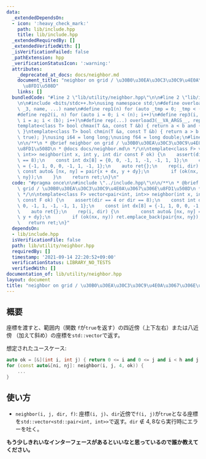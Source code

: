 ```yaml
---
data:
  _extendedDependsOn:
  - icon: ':heavy_check_mark:'
    path: lib/include.hpp
    title: lib/include.hpp
  _extendedRequiredBy: []
  _extendedVerifiedWith: []
  _isVerificationFailed: false
  _pathExtension: hpp
  _verificationStatusIcon: ':warning:'
  attributes:
    _deprecated_at_docs: docs/neighbor.md
    document_title: "neighbor on grid / \u30B0\u30EA\u30C3\u30C9\u4E0A\u3067\u306E\
      \u8FD1\u508D"
    links: []
  bundledCode: "#line 2 \"lib/utility/neighbor.hpp\"\n\n#line 2 \"lib/include.hpp\"\
    \n\n#include <bits/stdc++.h>\nusing namespace std;\n#define overload3(_1, _2,\
    \ _3, name, ...) name\n#define rep1(n) for (auto _tmp = 0; _tmp < (n); _tmp++)\n\
    #define rep2(i, n) for (auto i = 0; i < (n); i++)\n#define rep3(i, a, b) for (auto\
    \ i = a; i < (b); i++)\n#define rep(...) overload3(__VA_ARGS__, rep3, rep2, rep1)(__VA_ARGS__)\n\
    template<class T> bool chmax(T &a, const T &b) { return a < b and (a = b, true);\
    \ }\ntemplate<class T> bool chmin(T &a, const T &b) { return a > b and (a = b,\
    \ true); }\nusing i64 = long long;\nusing f64 = long double;\n#line 4 \"lib/utility/neighbor.hpp\"\
    \n\n/**\n * @brief neighbor on grid / \u30B0\u30EA\u30C3\u30C9\u4E0A\u3067\u306E\
    \u8FD1\u508D\n * @docs docs/neighbor.md\n */\n\ntemplate<class F> vector<pair<int,\
    \ int>> neighbor(int x, int y, int dir const F ok) {\n    assert(dir == 4 or dir\
    \ == 8);\n    const int dx[8] = {0, 0, -1, 1, -1, -1, 1, 1};\n    const int dx[8]\
    \ = {-1, 1, 0, 0, -1, 1, -1, 1};\n    auto ret{};\n    rep(i, dir) {\n       \
    \ const auto& [nx, ny] = pair{x + dx, y + dy};\n        if (ok(nx, ny)) ret.emplace_back(pair{nx,\
    \ ny});\n    }\n    return ret;\n}\n"
  code: "#pragma once\n\n#include \"../include.hpp\"\n\n/**\n * @brief neighbor on\
    \ grid / \u30B0\u30EA\u30C3\u30C9\u4E0A\u3067\u306E\u8FD1\u508D\n * @docs docs/neighbor.md\n\
    \ */\n\ntemplate<class F> vector<pair<int, int>> neighbor(int x, int y, int dir\
    \ const F ok) {\n    assert(dir == 4 or dir == 8);\n    const int dx[8] = {0,\
    \ 0, -1, 1, -1, -1, 1, 1};\n    const int dx[8] = {-1, 1, 0, 0, -1, 1, -1, 1};\n\
    \    auto ret{};\n    rep(i, dir) {\n        const auto& [nx, ny] = pair{x + dx,\
    \ y + dy};\n        if (ok(nx, ny)) ret.emplace_back(pair{nx, ny});\n    }\n \
    \   return ret;\n}"
  dependsOn:
  - lib/include.hpp
  isVerificationFile: false
  path: lib/utility/neighbor.hpp
  requiredBy: []
  timestamp: '2021-09-14 22:20:52+09:00'
  verificationStatus: LIBRARY_NO_TESTS
  verifiedWith: []
documentation_of: lib/utility/neighbor.hpp
layout: document
title: "neighbor on grid / \u30B0\u30EA\u30C3\u30C9\u4E0A\u3067\u306E\u8FD1\u508D"
---
```


## 概要

座標を渡すと、範囲内（関数 `f`が`true`を返す）の四近傍（上下左右）または八近傍 （加えて斜め）の座標を`std::vector`で返す。

想定されたユースケース:

```c++
auto ok = [&](int i, int j) { return 0 <= i and 0 <= j and i < h and j < w; };
for (const auto&[ni, nj]: neighbor(i, j, 4, ok)) {
    ...
}
```

## 使い方

- `neighbor(i, j, dir, f)`: 座標`(i, j)`、`dir`近傍で`f(i, j)`が`true`となる座標を`std::vector<std::pair<int, int>>`で返す。`dir`$\notin
  {4,8}$なら実行時にエラーを吐く。

**もう少しきれいなインターフェースがあるといいなと思っているので誰か教えてください。**